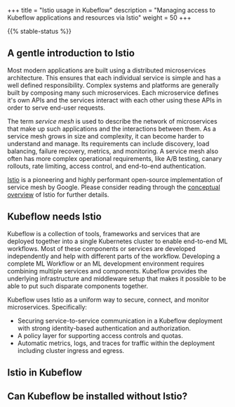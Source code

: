 +++
title = "Istio usage in Kubeflow"
description = "Managing access to Kubeflow applications and resources via Istio"
weight = 50
+++

{{% stable-status %}}


## A gentle introduction to Istio

Most modern applications are built using a distributed microservices
architecture. This ensures that each individual service is simple and has a
well defined responsibility. Complex systems and platforms are generally
built by composing many such microservices. Each microservice defines it's own
APIs and the services interact with each other using these APIs in order to
serve end-user requests.

The term *service mesh* is used to describe the network of microservices that
make up such applications and the interactions between them. As a service mesh
grows in size and complexity, it can become harder to understand and manage.
Its requirements can include discovery, load balancing, failure recovery,
metrics, and monitoring. A service mesh also often has more complex operational
requirements, like A/B testing, canary rollouts, rate limiting, access control,
and end-to-end authentication.

[Istio](https://istio.io/) is a pioneering and highly performant open-source
implementation of service mesh by Google. Please consider reading through the
[conceptual overview](https://istio.io/docs/concepts/what-is-istio/) of Istio
for further details.

## Kubeflow needs Istio

Kubeflow is a collection of tools, frameworks and services that are deployed
together into a single Kubernetes cluster to enable end-to-end ML workflows.
Most of these components or services are developed independently and help with
different parts of the workflow. Developing a complete ML Workflow or an ML
development environment requires combining multiple services and components.
Kubeflow provides the underlying infrastructure and middleware setup that makes
it possible to be able to put such disparate components together.

Kubeflow uses Istio as a uniform way to secure, connect, and monitor microservices. Specifically:

 - Securing service-to-service communication in a Kubeflow deployment with
   strong identity-based authentication and authorization.
 - A policy layer for supporting access controls and quotas.
 - Automatic metrics, logs, and traces for traffic within the deployment
   including cluster ingress and egress.


## Istio in Kubeflow


## Can Kubeflow be installed without Istio?

